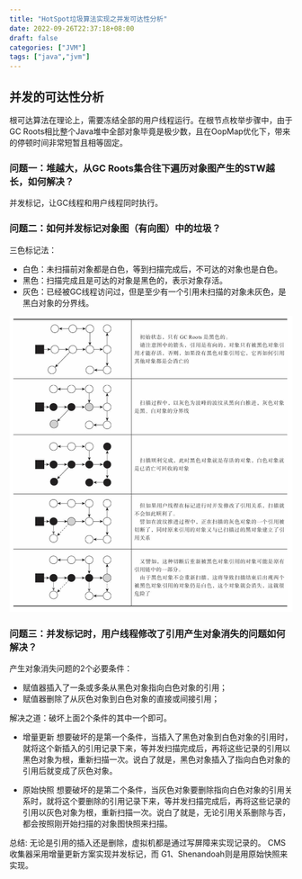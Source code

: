 ```yaml
---
title: "HotSpot垃圾算法实现之并发可达性分析"
date: 2022-09-26T22:37:18+08:00
draft: false
categories: ["JVM"]
tags: ["java","jvm"]
---
```



## 并发的可达性分析
根可达算法在理论上，需要冻结全部的用户线程运行。在根节点枚举步骤中，由于GC Roots相比整个Java堆中全部对象毕竟是极少数，且在OopMap优化下，带来的停顿时间非常短暂且相等固定。
### 问题一：堆越大，从GC Roots集合往下遍历对象图产生的STW越长，如何解决？
并发标记，让GC线程和用户线程同时执行。

### 问题二：如何并发标记对象图（有向图）中的垃圾？
三色标记法：
* 白色：未扫描前对象都是白色，等到扫描完成后，不可达的对象也是白色。
* 黑色：扫描完成且是可达的对象是黑色的，表示对象存活。
* 灰色：已经被GC线程访问过，但是至少有一个引用未扫描的对象未灰色，是黑白对象的分界线。

![](/mb/images/jvm2/gcsf3/01.png)

### 问题三：并发标记时，用户线程修改了引用产生对象消失的问题如何解决？
产生对象消失问题的2个必要条件：
* 赋值器插入了一条或多条从黑色对象指向白色对象的引用；
* 赋值器删除了从灰色对象到白色对象的直接或间接引用；

解决之道：破坏上面2个条件的其中一个即可。
* 增量更新
想要破坏的是第一个条件，当插入了黑色对象到白色对象的引用时，就将这个新插入的引用记录下来，等并发扫描完成后，再将这些记录的引用以黑色对象为根，重新扫描一次。说白了就是，黑色对象插入了指向白色对象的引用后就变成了灰色对象。

* 原始快照
想要破坏的是第二个条件，当灰色对象要删除指向白色对象的引用关系时，就将这个要删除的引用记录下来，等并发扫描完成后，再将这些记录的引用以灰色对象为根，重新扫描一次。说白了就是，无论引用关系删除与否，都会按照刚开始扫描的对象图快照来扫描。

总结: 
无论是引用的插入还是删除，虚拟机都是通过写屏障来实现记录的。
CMS收集器采用增量更新方案实现并发标记，而 G1、Shenandoah则是用原始快照来实现。

